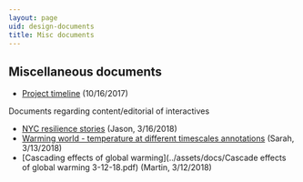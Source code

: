 ```yaml
---
layout: page
uid: design-documents
title: Misc documents
---
```


## Miscellaneous documents

- [Project timeline](../assets/docs/HoPE_timeline_101617.pdf) (10/16/2017)

Documents regarding content/editorial of interactives

- [NYC resilience stories](../assets/docs/nyc_resilience_stories_2018-03-16.pdf) (Jason, 3/16/2018)
- [Warming world - temperature at different timescales annotations](../assets/docs/HoPE_Interactive_WW_GlobalTemp_3-13.pdf) (Sarah, 3/13/2018)
- [Cascading effects of global warming](../assets/docs/Cascade effects of global warming 3-12-18.pdf) (Martin, 3/12/2018)
